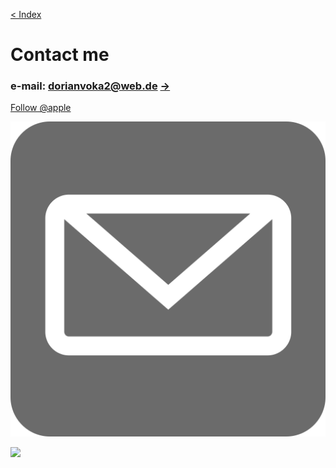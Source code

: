[< Index](index.md)

# Contact me
                   
### e-mail: dorianvoka2@web.de [->](mailto:dorianvoka2@web.de?subject=Contact)

<a href="https://twitter.com/apple" class="twitter-follow-button" data-show-count="false">Follow @apple</a> <script async="" src="https://platform.twitter.com/widgets.js" charset="utf-8"></script>

<ul class="share-buttons" data-source="simplesharingbuttons.com">
  <li><a href="mailto:?subject=&body=:%20" target="_blank" title="Send email" onclick="window.open('mailto:dorianvoka2@web.de?subject=Contact' + encodeURIComponent(document.title) + '&body=' +  encodeURIComponent(document.URL)); return false;"><img alt="Send email" src="social_flat_rounded_rects_svg/Email.svg" /></a></li>
</ul> <style>
    ul.share-buttons{
  list-style: none;
  padding: 0;
}

ul.share-buttons li{
  display: inline;
}

ul.share-buttons .sr-only{
  position: relative;
  clip: rect(1px 1px 1px 1px);
  clip: rect(1px, 1px, 1px, 1px);
  padding: 0;
  border: 0;
  height: 1px;
  width: 1px;
  overflow: hidden;
}

ul.share-buttons img{
  width: 32px;
}
</style>


<img src="hacker.gif" width=1000>
